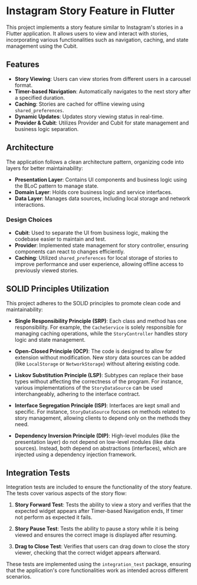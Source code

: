 # Instagram Story Feature in Flutter

This project implements a story feature similar to Instagram's stories in a Flutter application. It allows users to view and interact with stories, incorporating various functionalities such as navigation, caching, and state management using the Cubit.

## Features

- **Story Viewing**: Users can view stories from different users in a carousel format.
- **Timer-based Navigation**: Automatically navigates to the next story after a specified duration.
- **Caching**: Stories are cached for offline viewing using `shared_preferences`.
- **Dynamic Updates**: Updates story viewing status in real-time.
- **Provider & Cubit**: Utilizes Provider and Cubit for state management and business logic separation.

## Architecture

The application follows a clean architecture pattern, organizing code into layers for better maintainability:

- **Presentation Layer**: Contains UI components and business logic using the BLoC pattern to manage state.
- **Domain Layer**: Holds core business logic and service interfaces.
- **Data Layer**: Manages data sources, including local storage and network interactions.

### Design Choices

- **Cubit**: Used to separate the UI from business logic, making the codebase easier to maintain and test.
- **Provider**: Implemented state management for story controller, ensuring components can react to changes efficiently.
- **Caching**: Utilized `shared_preferences` for local storage of stories to improve performance and user experience, allowing offline access to previously viewed stories.

## SOLID Principles Utilization

This project adheres to the SOLID principles to promote clean code and maintainability:

- **Single Responsibility Principle (SRP)**: Each class and method has one responsibility. For example, the `CacheService` is solely responsible for managing caching operations, while the `StoryController` handles story logic and state management.

- **Open-Closed Principle (OCP)**: The code is designed to allow for extension without modification. New story data sources can be added (like `LocalStorage` or `NetworkStorage`) without altering existing code.

- **Liskov Substitution Principle (LSP)**: Subtypes can replace their base types without affecting the correctness of the program. For instance, various implementations of the `StoryDataSource` can be used interchangeably, adhering to the interface contract.

- **Interface Segregation Principle (ISP)**: Interfaces are kept small and specific. For instance, `StoryDataSource` focuses on methods related to story management, allowing clients to depend only on the methods they need.

- **Dependency Inversion Principle (DIP)**: High-level modules (like the presentation layer) do not depend on low-level modules (like data sources). Instead, both depend on abstractions (interfaces), which are injected using a dependency injection framework.

## Integration Tests

Integration tests are included to ensure the functionality of the story feature. The tests cover various aspects of the story flow:

1. **Story Forward Test**: Tests the ability to view a story and verifies that the expected widget appears after Timer-based Navigation ends, If timer not perform as expected it fails.

2. **Story Pause Test**: Tests the ability to pause a story while it is being viewed and ensures the correct image is displayed after resuming.

3. **Drag to Close Test**: Verifies that users can drag down to close the story viewer, checking that the correct widget appears afterward.

These tests are implemented using the `integration_test` package, ensuring that the application's core functionalities work as intended across different scenarios.


